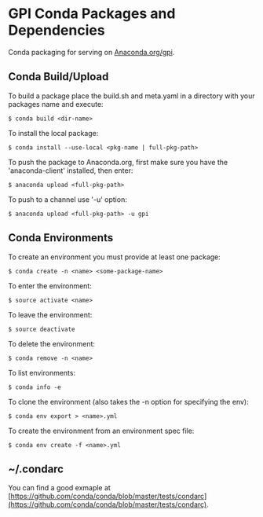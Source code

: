 # GPI Conda Packages and Dependencies
Conda packaging for serving on [Anaconda.org/gpi](http://Anaconda.org/gpi).

## Conda Build/Upload

To build a package place the build.sh and meta.yaml in a directory with your
packages name and execute:

    $ conda build <dir-name>

To install the local package:
    
    $ conda install --use-local <pkg-name | full-pkg-path> 

To push the package to Anaconda.org, first make sure you have the
'anaconda-client' installed, then enter:

    $ anaconda upload <full-pkg-path> 

To push to a channel use '-u' option:

    $ anaconda upload <full-pkg-path> -u gpi

## Conda Environments

To create an environment you must provide at least one package:

    $ conda create -n <name> <some-package-name>

To enter the environment:

    $ source activate <name>

To leave the environment:

    $ source deactivate

To delete the environment:

    $ conda remove -n <name>

To list environments:

    $ conda info -e

To clone the environment (also takes the -n option for specifying the env):

    $ conda env export > <name>.yml

To create the environment from an environment spec file:

    $ conda env create -f <name>.yml

## ~/.condarc
You can find a good exmaple at [https://github.com/conda/conda/blob/master/tests/condarc](https://github.com/conda/conda/blob/master/tests/condarc).

